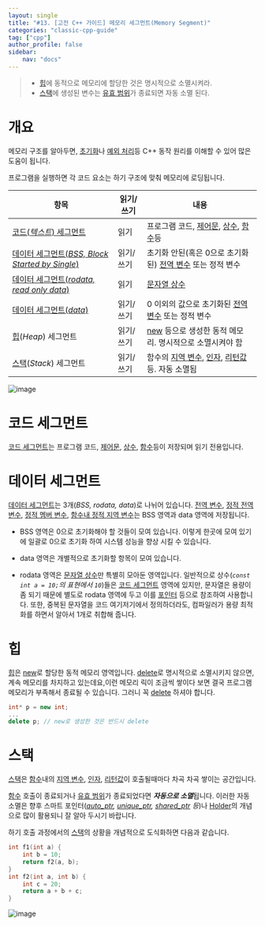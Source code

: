 ```yaml
---
layout: single
title: "#13. [고전 C++ 가이드] 메모리 세그먼트(Memory Segment)"
categories: "classic-cpp-guide"
tag: ["cpp"]
author_profile: false
sidebar: 
    nav: "docs"
---
```


> * [힙](https://tango1202.github.io/classic-cpp-guide/classic-cpp-guide-memory-segment/#%ED%9E%99)에 동적으로 메모리에 할당한 것은 명시적으로 소멸시켜라.
> * [스택](https://tango1202.github.io/classic-cpp-guide/classic-cpp-guide-memory-segment/#%EC%8A%A4%ED%83%9D)에 생성된 변수는 [유효 범위](https://tango1202.github.io/classic-cpp-guide/classic-cpp-guide-scope/)가 종료되면 자동 소멸 된다.

# 개요

메모리 구조를 알아두면, [초기화](https://tango1202.github.io/classic-cpp-guide/classic-cpp-guide-initialization/)나 [예외 처리](https://tango1202.github.io/classic-cpp-exception/classic-cpp-exception-mechanism/)등 C++ 동작 원리를 이해할 수 있어 많은 도움이 됩니다.

프로그램을 실행하면 각 코드 요소는 하기 구조에 맞춰 메모리에 로딩됩니다. 

|항목|읽기/쓰기|내용|
|--|--|--|
|[코드(*텍스트*) 세그먼트](https://tango1202.github.io/classic-cpp-guide/classic-cpp-guide-memory-segment/#%EC%BD%94%EB%93%9C-%EC%84%B8%EA%B7%B8%EB%A8%BC%ED%8A%B8)|읽기|프로그램 코드, [제어문](https://tango1202.github.io/classic-cpp-guide/classic-cpp-guide-statements/), [상수](https://tango1202.github.io/classic-cpp-guide/classic-cpp-guide-literals/), [함수](https://tango1202.github.io/classic-cpp-guide/classic-cpp-guide-function/)등|
|[데이터 세그먼트(*BSS, Block Started by Single*)](https://tango1202.github.io/classic-cpp-guide/classic-cpp-guide-memory-segment/#%EB%8D%B0%EC%9D%B4%ED%84%B0-%EC%84%B8%EA%B7%B8%EB%A8%BC%ED%8A%B8)|읽기/쓰기|초기화 안된(혹은 0으로 초기화된) [전역 변수](https://tango1202.github.io/classic-cpp-guide/classic-cpp-guide-static-extern-lifetime/#%EC%A0%84%EC%97%AD-%EB%B3%80%EC%88%98) 또는 정적 변수|
|[데이터 세그먼트(*rodata, read only data*)](https://tango1202.github.io/classic-cpp-guide/classic-cpp-guide-memory-segment/#%EB%8D%B0%EC%9D%B4%ED%84%B0-%EC%84%B8%EA%B7%B8%EB%A8%BC%ED%8A%B8)|읽기|[문자열 상수](https://tango1202.github.io/classic-cpp-guide/classic-cpp-guide-literals/#%EB%AC%B8%EC%9E%90%EC%97%B4-%EC%83%81%EC%88%98)|
|[데이터 세그먼트(*data*)](https://tango1202.github.io/classic-cpp-guide/classic-cpp-guide-memory-segment/#%EB%8D%B0%EC%9D%B4%ED%84%B0-%EC%84%B8%EA%B7%B8%EB%A8%BC%ED%8A%B8)|읽기/쓰기|0 이외의 값으로 초기화된 [전역 변수](https://tango1202.github.io/classic-cpp-guide/classic-cpp-guide-static-extern-lifetime/#%EC%A0%84%EC%97%AD-%EB%B3%80%EC%88%98) 또는 정적 변수|
|[힙](https://tango1202.github.io/classic-cpp-guide/classic-cpp-guide-memory-segment/#%ED%9E%99)(*Heap*) 세그먼트|읽기/쓰기|[new](https://tango1202.github.io/classic-cpp-oop/classic-cpp-oop-new-delete/#%EA%B0%9C%EC%B2%B4-%EC%83%9D%EC%84%B1%EC%86%8C%EB%A9%B8) 등으로 생성한 동적 메모리. 명시적으로 소멸시켜야 함|
|[스택](https://tango1202.github.io/classic-cpp-guide/classic-cpp-guide-memory-segment/#%EC%8A%A4%ED%83%9D)(*Stack*) 세그먼트|읽기/쓰기|함수의 [지역 변수](https://tango1202.github.io/classic-cpp-guide/classic-cpp-guide-static-extern-lifetime/#%EC%A7%80%EC%97%AD-%EB%B3%80%EC%88%98), [인자](https://tango1202.github.io/classic-cpp-guide/classic-cpp-guide-function/#%EC%9D%B8%EC%9E%90%EB%A7%A4%EA%B0%9C%EB%B3%80%EC%88%98-parameter), [리턴값](https://tango1202.github.io/classic-cpp-guide/classic-cpp-guide-function/#%EB%A6%AC%ED%84%B4%EA%B0%92)등. 자동 소멸됨| 

![image](https://github.com/tango1202/tango1202.github.io/assets/133472501/5905dc13-603e-4ee3-9d19-e51b60e03cef)

# 코드 세그먼트

[코드 세그먼트](https://tango1202.github.io/classic-cpp-guide/classic-cpp-guide-memory-segment/#%EC%BD%94%EB%93%9C-%EC%84%B8%EA%B7%B8%EB%A8%BC%ED%8A%B8)는 프로그램 코드, [제어문](https://tango1202.github.io/classic-cpp-guide/classic-cpp-guide-statements/), [상수](https://tango1202.github.io/classic-cpp-guide/classic-cpp-guide-literals/), [함수](https://tango1202.github.io/classic-cpp-guide/classic-cpp-guide-function/)등이 저장되며 읽기 전용입니다.

# 데이터 세그먼트 

[데이터 세그먼트](https://tango1202.github.io/classic-cpp-guide/classic-cpp-guide-memory-segment/#%EB%8D%B0%EC%9D%B4%ED%84%B0-%EC%84%B8%EA%B7%B8%EB%A8%BC%ED%8A%B8)는 3개(*BSS, rodata, data*)로 나뉘어 있습니다. [전역 변수](https://tango1202.github.io/classic-cpp-guide/classic-cpp-guide-static-extern-lifetime/#%EC%A0%84%EC%97%AD-%EB%B3%80%EC%88%98), [정적 전역 변수](https://tango1202.github.io/classic-cpp-guide/classic-cpp-guide-static-extern-lifetime/#%EC%A0%95%EC%A0%81-%EC%A0%84%EC%97%AD-%EB%B3%80%EC%88%98), [정적 멤버 변수](https://tango1202.github.io/classic-cpp-guide/classic-cpp-guide-static-extern-lifetime/#%EC%A0%95%EC%A0%81-%EB%A9%A4%EB%B2%84-%EB%B3%80%EC%88%98), [함수내 정적 지역 변수](https://tango1202.github.io/classic-cpp-guide/classic-cpp-guide-static-extern-lifetime/#%ED%95%A8%EC%88%98%EB%82%B4-%EC%A0%95%EC%A0%81-%EC%A7%80%EC%97%AD-%EB%B3%80%EC%88%98)는 BSS 영역과 data 영역에 저장됩니다.

* BSS 영역은 0으로 초기화해야 할 것들이 모여 있습니다. 이렇게 한곳에 모여 있기에 일괄로 0으로 초기화 하여 시스템 성능을 향상 시킬 수 있습니다.
   
* data 영역은 개별적으로 초기화할 항목이 모여 있습니다.

* rodata 영역은 [문자열 상수](https://tango1202.github.io/classic-cpp-guide/classic-cpp-guide-literals/#%EB%AC%B8%EC%9E%90%EC%97%B4-%EC%83%81%EC%88%98)만 특별히 모아둔 영역입니다. 일반적으로 상수(*`const int a = 10;`의 표현에서 `10`*)들은 [코드 세그먼트](https://tango1202.github.io/classic-cpp-guide/classic-cpp-guide-memory-segment/#%EC%BD%94%EB%93%9C-%EC%84%B8%EA%B7%B8%EB%A8%BC%ED%8A%B8) 영역에 있지만, 문자열은 용량이 좀 되기 때문에 별도로 rodata 영역에 두고 이를 [포인터](https://tango1202.github.io/classic-cpp-guide/classic-cpp-guide-pointer-reference/) 등으로 참조하여 사용합니다. 또한, 중복된 문자열을 코드 여기저기에서 정의하더라도, 컴파일러가 용량 최적화를 하면서 알아서 1개로 취합해 줍니다. 

# 힙

[힙](https://tango1202.github.io/classic-cpp-guide/classic-cpp-guide-memory-segment/#%ED%9E%99)은 [new](https://tango1202.github.io/classic-cpp-oop/classic-cpp-oop-new-delete/#%EA%B0%9C%EC%B2%B4-%EC%83%9D%EC%84%B1%EC%86%8C%EB%A9%B8)로 할당한 동적 메모리 영역입니다. [delete](https://tango1202.github.io/classic-cpp-oop/classic-cpp-oop-new-delete/#%EA%B0%9C%EC%B2%B4-%EC%83%9D%EC%84%B1%EC%86%8C%EB%A9%B8)로 명시적으로 소멸시키지 않으면, 계속 메모리를 차지하고 있는데요,이런 메모리 릭이 조금씩 쌓이다 보면 결국 프로그램 메모리가 부족해서 종료될 수 있습니다. 그러니 꼭 [delete](https://tango1202.github.io/classic-cpp-oop/classic-cpp-oop-new-delete/#%EA%B0%9C%EC%B2%B4-%EC%83%9D%EC%84%B1%EC%86%8C%EB%A9%B8) 하셔야 합니다.
  
```cpp
int* p = new int;
...
delete p; // new로 생성한 것은 반드시 delete
```
  
# 스택

[스택](https://tango1202.github.io/classic-cpp-guide/classic-cpp-guide-memory-segment/#%EC%8A%A4%ED%83%9D)은 [함수](https://tango1202.github.io/classic-cpp-guide/classic-cpp-guide-function/)내의 [지역 변수](https://tango1202.github.io/classic-cpp-guide/classic-cpp-guide-static-extern-lifetime/#%EC%A7%80%EC%97%AD-%EB%B3%80%EC%88%98), [인자](https://tango1202.github.io/classic-cpp-guide/classic-cpp-guide-function/#%EC%9D%B8%EC%9E%90%EB%A7%A4%EA%B0%9C%EB%B3%80%EC%88%98-parameter), [리턴값](https://tango1202.github.io/classic-cpp-guide/classic-cpp-guide-function/#%EB%A6%AC%ED%84%B4%EA%B0%92)이 호출될때마다 차곡 차곡 쌓이는 공간입니다.

[함수](https://tango1202.github.io/classic-cpp-guide/classic-cpp-guide-function/) 호출이 종료되거나 [유효 범위](https://tango1202.github.io/classic-cpp-guide/classic-cpp-guide-scope/)가 종료되었다면 ***자동으로 소멸***됩니다. 이러한 자동 소멸은 향후 스마트 포인터(*[auto_ptr](https://tango1202.github.io/classic-cpp-stl/classic-cpp-stl-auto_ptr/), [unique_ptr](https://tango1202.github.io/mordern-cpp-stl/mordern-cpp-stl-unique_ptr/), [shared_ptr](https://tango1202.github.io/mordern-cpp-stl/mordern-cpp-stl-shared_ptr-weak_ptr/) 등*)나 [Holder](https://tango1202.github.io/cpp-coding-pattern/cpp-coding-pattern-holder/)의 개념으로 많이 활용되니 잘 알아 두시기 바랍니다.
  
하기 호출 과정에서의 [스택](https://tango1202.github.io/classic-cpp-guide/classic-cpp-guide-memory-segment/#%EC%8A%A4%ED%83%9D)의 상황을 개념적으로 도식화하면 다음과 같습니다.

```cpp
int f1(int a) {
    int b = 10;
    return f2(a, b);
}
int f2(int a, int b) {
    int c = 20;
    return a + b + c;
}
```

![image](https://github.com/tango1202/tango1202.github.io/assets/133472501/d1d0de8f-f0dd-4f60-aa29-0f3769b53041)
